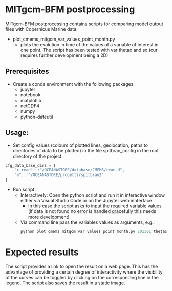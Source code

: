 # MITgcm-BFM postprocessing

MITgcm-BFM postprocessing contains scripts for comparing model output files with Copernicus Marine data.
- plot_cmems_mitgcm_var_values_point_month.py 
    - plots the evolution in time of the values of a variable of interest in one point. The script has been tested with var thetao and so (cur requires further development being a 2D)

## Prerequisites
- Create a conda environment with the following packages:
    - jupyter
    - notebook
    - matplotlib
    - netCDF4
    - numpy
    - python-dateutil

## Usage:
- Set config values (colours of plotted lines, geolocation, paths to directories of data to be plotted) in the file spitbran_config in the root directory of the project

```python
cfg_data_base_dirs = {
    "c-rean": r"/OCEANASTORE/database/CMEMS/rean-d",
    "m": r"/OCEANASTORE/progetti/spitbran2"
}
```
- Run script:
    - Interactively: Open the python script and run it in interactive window either via Visual Studio Code or on the Jupyter web innterface
        - In this case the script asks to input the required variable values (if data is not found no error is handled gracefully this needs more development)
    - Via command line pass the variables values as arguments, e.g.: 
        ```python
        python plot_cmems_mitgcm_var_values_point_month.py 201301 thetao
        ```

# Expected results
The script provides a link to open the result on a web page. This has the advantage of providing a certain degree of interactivity where the visibility of the curves can be toggled by clicking on the corresponding line in the legend.
The script also saves the result in a static image.